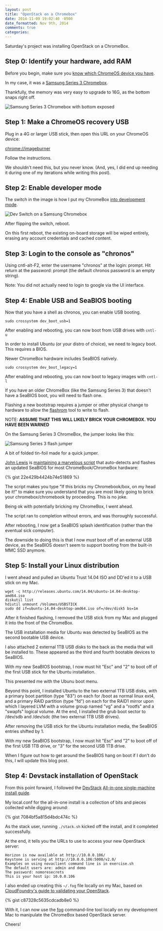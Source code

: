 ```yaml
---
layout: post
title: "OpenStack on a Chromebox"
date: 2014-11-09 19:02:40 -0500
date_formatted: Nov 9th, 2014
comments: true
categories: 
---
```


Saturday's project was installing OpenStack on a ChromeBox.

Step 0: Identify your hardware, add RAM
---------------------------------------

Before you begin, make sure you [know which ChromeOS device you have](http://www.chromium.org/chromium-os/developer-information-for-chrome-os-devices).

In my case, it was a [Samsung Series 3 Chromebox](http://www.chromium.org/chromium-os/developer-information-for-chrome-os-devices/samsung-sandy-bridge).

Thankfully, the memory was very easy to upgrade to 16G, as the bottom snaps right off.

![Samsung Series 3 Chromebox with bottom exposed](/images/chromebox/stumpy-top-mid.jpg)

Step 1: Make a ChromeOS recovery USB
------------------------------------

Plug in a 4G or larger USB stick, then open this URL on your ChromeOS device:

[chrome://imageburner](chrome://imageburner)

Follow the instructions.

We shouldn't need this, but you never know. (And, yes, I did end up needing it during one of my iterations while writing this post).


Step 2: Enable developer mode
-----------------------------

The switch in the image is how I put my ChromeBox [into development mode](http://www.chromium.org/chromium-os/poking-around-your-chrome-os-device#TOC-Putting-your-Chrome-OS-Device-into-Developer-Mode).

![Dev Switch on a Samsung Chromebox](/images/chromebox/stumpy-dev-switch.jpg)

After flipping the switch, reboot.

On this first reboot, the existing on-board storage will be wiped entirely, erasing any account credentials and cached content.


Step 3: Login to the console as "chronos"
-----------------------------------------

Using cntl-alt-F2, enter the username "chronos" at the login: prompt. Hit return at the password: prompt (the default chronos password is an empty string).

Note: You did not actually need to login to google via the UI interface.


Step 4: Enable USB and SeaBIOS booting
--------------------------------------

Now that you have a shell as chronos, you can enable USB booting.

    sudo crossystem dev_boot_usb=1

After enabling and rebooting, you can now boot from USB drives with `cntl-u`

In order to install Ubuntu (or your distro of choice), we need to legacy boot. This requires a BIOS.

Newer ChromeBox hardware includes SeaBIOS natively.

    sudo crossystem dev_boot_legacy=1

After enabling and rebooting, you can now boot to legacy images with `cntl-l`

If you have an older ChromeBox (like the Samsung Series 3) that doesn't have a SeaBIOS boot, you will need to flash one.

Flashing a new bootstrap requires a jumper or other physical change to hardware to allow the [flashrom](http://flashrom.org/Flashrom) tool to write to flash.

NOTE: <B>ASSUME THAT THIS WILL LIKELY BRICK YOUR CHROMEBOX. YOU HAVE BEEN WARNED</B>

On the Samsung Series 3 ChromeBox, the jumper looks like this:

![Samsung Series 3 flash jumper](/images/chromebox/spi-flash-chromebox.jpg)

A bit of folded tin-foil made for a quick jumper.

[John Lewis](http://johnlewis.ie/) is [maintaining a marvelous script](https://johnlewis.ie/custom-chromebook-firmware/rom-download/) that auto-detects and flashes an updated SeaBIOS for most ChromeBook/ChromeBox hardware:

{% gist 22e429b4424b74e51869 %}

The script makes you type "If this bricks my Chromebook/box, on my head be it!" to make sure you understand that you are most likely going to brick your chromebox/chromebook by proceeding. This is no joke.

Being ok with potentially bricking my ChromeBox, I went ahead.

The script ran to completion without errors, and was thoroughly successful.

After rebooting, I now get a SeaBIOS splash identification (rather than the eventual sick computer).

The downside to doing this is that I now _must_ boot off of an external USB device, as the SeaBIOS doesn't seem to support booting from the built-in MMC SSD anymore.


Step 5: Install your Linux distribution
---------------------------------------

I went ahead and pulled an Ubuntu Trust 14.04 ISO and DD'ed it to a USB stick on my Mac.

    wget -c http://releases.ubuntu.com/14.04/ubuntu-14.04-desktop-amd64.iso
    diskutil list
    hdiutil unmount /Volumes/USBSTICK
    sudo dd if=ubuntu-14.04-desktop-amd64.iso of=/dev/disk5 bs=1m

After it finished flashing, I removed the USB stick from my Mac and plugged it into the front of the ChromeBox.

The USB installation media for Ubuntu was detected by SeaBIOS as the second bootable USB device.

I also attached 2 external 1TB USB disks to the back as the media that will be installed to.
These appeared as the third and fourth bootable devices to SeaBIOS.

With my new SeaBIOS bootstrap, I now must hit "Esc" and "2" to boot off of the first USB stick for the Ubuntu installation.

This presented me with the Ubunu boot menu.

Beyond this point, I installed Ubuntu to the two external 1TB USB disks, with a primary boot partition (type "83") on each for /boot as normal linux ext4, and a primary RAID partition (type "fd") on each for the RAID1 mirror upon which I layered LVM with a volume group named "vg" and a "rootfs" and a "swapfs" logical volume. At the end, I installed the grub boot sector to /dev/sdb and /dev/sdc (the two external 1TB USB drives).

After removing the USB stick for the Ubuntu installation media, the SeaBIOS entries shifted by 1.

With my new SeaBIOS bootstrap, I now must hit "Esc" and "2" to boot off of the first USB 1TB drive, or "3" for the second USB 1TB drive.

When I figure out how to get around the SeaBIOS hang on boot if I don't do this, I will update this blog post.

Step 4: Devstack installation of OpenStack
------------------------------------------

From this point forward, I followed the [DevStack](http://devstack.org) [All-in-one single-machine install guide](http://docs.openstack.org/developer/devstack/guides/single-machine.html).

My local.conf for the all-in-one install is a collection of bits and pieces collected while digging around:

{% gist 7084bf5a815d4bdc474c %}

As the stack user, running `./stack.sh` kicked off the install, and it completed successfully.

At the end, it tells you the URLs to use to access your new OpenStack server:

    Horizon is now available at http://10.0.0.106/
    Keystone is serving at http://10.0.0.106:5000/v2.0/
    Examples on using novaclient command line is in exercise.sh
    The default users are: admin and demo
    The password: nomoresecrets
    This is your host ip: 10.0.0.106

I also ended up creating this `~/.fog` file locally on my Mac, based on [CloudFoundry's guide to validating your OpenStack](http://docs.cloudfoundry.org/deploying/openstack/validate_openstack.html).

{% gist c87328c5635cdcadb8e0 %}

With it, I can now use the [fog](http://fog.io) command-line tool locally on my development Mac to manipulate the ChromeBox based OpenStack server.

Cheers!


